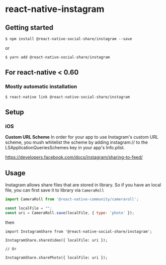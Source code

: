 # react-native-instagram

## Getting started

`$ npm install @react-native-social-share/instagram --save`

or

`$ yarn add @react-native-social-share/instagram`


## For react-native < 0.60
### Mostly automatic installation

`$ react-native link @react-native-social-share/instagram`

## Setup
### iOS
**Custom URL Scheme**
In order for your app to use Instagram's custom URL scheme, you mush whitelist the scheme by adding instagram:// to the LSApplicationQueriesSchemes key in your app's Info.plist.

https://developers.facebook.com/docs/instagram/sharing-to-feed/

## Usage
Instagram allows share files that are stored in library. So if you have an local file, you can first save it to library via `CameraRoll`
```javascript
import CameraRoll from '@react-native-community/cameraroll';

const localFile = "";
const uri = CameraRoll.save(localFile, { type: 'photo' });
```
then
```
import InstagramShare from '@react-native-social-share/instagram';

InstagramShare.shareVideo({ localFile: uri });

// Or

InstagramShare.sharePhoto({ localFile: uri });
```
